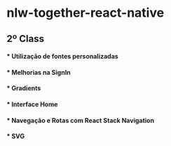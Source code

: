 # nlw-together-react-native

## 2º Class
#### * Utilização de fontes personalizadas
#### * Melhorias na SignIn
#### * Gradients
#### * Interface Home
#### * Navegação e Rotas com React Stack Navigation
#### * SVG

